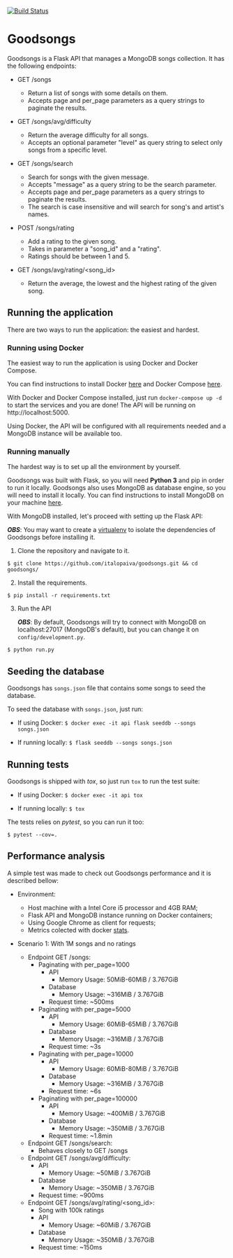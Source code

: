 [![Build Status](https://travis-ci.org/italopaiva/goodsongs.svg?branch=master)](https://travis-ci.org/italopaiva/goodsongs)

# Goodsongs
Goodsongs is a Flask API that manages a MongoDB songs collection. It has the following endpoints:

- GET /songs
  - Return a list of songs with some details on them.
  - Accepts page and per_page parameters as a query strings to paginate the results.

- GET /songs/avg/difficulty
  - Return the average difficulty for all songs.
  - Accepts an optional parameter "level" as query string to select only songs from a specific level.

- GET /songs/search
  - Search for songs with the given message.
  - Accepts "message" as a query string to be the search parameter.
  - Accepts page and per_page parameters as a query strings to paginate the results.
  - The search is case insensitive and will search for song's and artist's names.

- POST /songs/rating
  - Add a rating to the given song.
  - Takes in parameter a "song_id" and a "rating".
  - Ratings should be between 1 and 5.

- GET /songs/avg/rating/<song_id>
  - Return the average, the lowest and the highest rating of the given song.

## Running the application

There are two ways to run the application: the easiest and hardest.

### Running using Docker

The easiest way to run the application is using Docker and Docker Compose.

You can find instructions to install Docker [here](https://docs.docker.com/engine/installation/) and Docker Compose [here](https://docs.docker.com/compose/install/).

With Docker and Docker Compose installed, just run `docker-compose up -d` to start the services and you are done!
The API will be running on http://localhost:5000.

Using Docker, the API will be configured with all requirements needed and a MongoDB instance will be available too.

### Running manually

The hardest way is to set up all the environment by yourself.

Goodsongs was built with Flask, so you will need **Python 3** and pip in order to run it locally.
Goodsongs also uses MongoDB as database engine, so you will need to install it locally.
You can find instructions to install MongoDB on your machine [here](https://docs.mongodb.com/manual/installation/).


With MongoDB installed, let's proceed with setting up the Flask API:

**_OBS_**: You may want to create a [virtualenv](https://virtualenvwrapper.readthedocs.io/en/latest/install.html) to isolate the dependencies of Goodsongs before installing it.

1. Clone the repository and navigate to it.

`$ git clone https://github.com/italopaiva/goodsongs.git && cd goodsongs/`

2. Install the requirements.

`$ pip install -r requirements.txt`

3. Run the API

    **_OBS_**: By default, Goodsongs will try to connect with MongoDB on localhost:27017 (MongoDB's default), but you can change it on `config/development.py`.

`$ python run.py`


## Seeding the database

Goodsongs has `songs.json` file that contains some songs to seed the database.

To seed the database with `songs.json`, just run:

- If using Docker:
    `$ docker exec -it api flask seeddb --songs songs.json`

- If running locally:
    `$ flask seeddb --songs songs.json`

## Running tests

Goodsongs is shipped with _tox_, so just run `tox` to run the test suite:

- If using Docker:
    `$ docker exec -it api tox`

- If running locally:
    `$ tox`

The tests relies on _pytest_, so you can run it too:

`$ pytest --cov=.`

## Performance analysis

A simple test was made to check out Goodsongs performance and it is described bellow:

- Environment:
    - Host machine with a Intel Core i5 processor and 4GB RAM;
    - Flask API and MongoDB instance running on Docker containers;
    - Using Google Chrome as client for requests;
    - Metrics colected with docker [stats](https://docs.docker.com/engine/reference/commandline/stats/).

- Scenario 1: With 1M songs and no ratings
    - Endpoint GET /songs:
        - Paginating with per_page=1000
            - API
                - Memory Usage: 50MiB-60MiB / 3.767GiB
            - Database
                - Memory Usage: ~316MiB / 3.767GiB
            - Request time: ~500ms
        - Paginating with per_page=5000
            - API
                - Memory Usage: 60MiB-65MiB / 3.767GiB
            - Database
                - Memory Usage: ~316MiB / 3.767GiB
            - Request time: ~3s
        - Paginating with per_page=10000
            - API
                - Memory Usage: 60MiB-80MiB / 3.767GiB
            - Database
                - Memory Usage: ~316MiB / 3.767GiB
            - Request time: ~6s
        - Paginating with per_page=100000
            - API
                - Memory Usage: ~400MiB / 3.767GiB
            - Database
                - Memory Usage: ~350MiB / 3.767GiB
            - Request time: ~1.8min
    - Endpoint GET /songs/search:
        - Behaves closely to GET /songs
    - Endpoint GET /songs/avg/difficulty:
        - API
            - Memory Usage: ~50MiB / 3.767GiB
        - Database
            - Memory Usage: ~350MiB / 3.767GiB
        - Request time: ~900ms
    - Endpoint GET /songs/avg/rating/<song_id>:
        - Song with 100k ratings
        - API
            - Memory Usage: ~60MiB / 3.767GiB
        - Database
            - Memory Usage: ~350MiB / 3.767GiB
        - Request time: ~150ms
